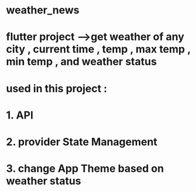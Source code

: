 # weather_news

# flutter project -->get weather of any city , current time , temp , max temp , min temp , and weather status
# used in this project :
# 1. API
# 2. provider State Management 
# 3. change App Theme based on weather status



